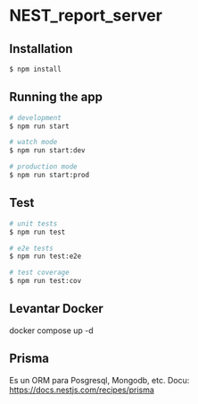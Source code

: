 # NEST_report_server

## Installation

```bash
$ npm install
```

## Running the app

```bash
# development
$ npm run start

# watch mode
$ npm run start:dev

# production mode
$ npm run start:prod
```

## Test

```bash
# unit tests
$ npm run test

# e2e tests
$ npm run test:e2e

# test coverage
$ npm run test:cov
```

## Levantar Docker

docker compose up -d


## Prisma
Es un ORM para Posgresql, Mongodb, etc.
Docu: https://docs.nestjs.com/recipes/prisma



